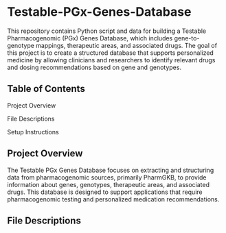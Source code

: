 # Testable-PGx-Genes-Database

This repository contains Python script and data for building a Testable Pharmacogenomic (PGx) Genes Database, which includes gene-to-genotype mappings, therapeutic areas, and associated drugs. The goal of this project is to create a structured database that supports personalized medicine by allowing clinicians and researchers to identify relevant drugs and dosing recommendations based on gene and genotypes.

## Table of Contents

Project Overview

File Descriptions

Setup Instructions

## Project Overview

The Testable PGx Genes Database focuses on extracting and structuring data from pharmacogenomic sources, primarily PharmGKB, to provide information about genes, genotypes, therapeutic areas, and associated drugs. This database is designed to support applications that require pharmacogenomic testing and personalized medication recommendations.

## File Descriptions


